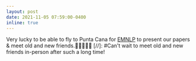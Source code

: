 ```yaml
---
layout: post
date: 2021-11-05 07:59:00-0400
inline: true
---
```


Very lucky to be able to fly to Punta Cana for [EMNLP](https://2021.emnlp.org/) to present our papers & meet old and new friends.🌴🐚🌊🍍🥥 
[//]: #Can't wait to meet old and new friends in-person after such a long time!
